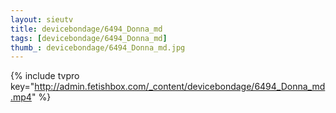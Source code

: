 ```yaml
--- 
layout: sieutv
title: devicebondage/6494_Donna_md
tags: [devicebondage/6494_Donna_md]
thumb_: devicebondage/6494_Donna_md.jpg
---
```

{% include tvpro key="http://admin.fetishbox.com/_content/devicebondage/6494_Donna_md.mp4" %} 
